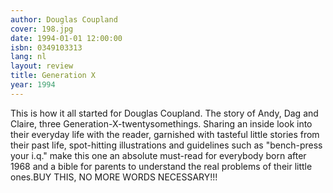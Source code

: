 ```yaml
---
author: Douglas Coupland
cover: 198.jpg
date: 1994-01-01 12:00:00
isbn: 0349103313
lang: nl
layout: review
title: Generation X
year: 1994
---
```

This is how it all started for Douglas Coupland. The story of Andy, Dag and Claire, three Generation-X-twentysomethings. Sharing an inside look into their everyday life with the reader, garnished with tasteful little stories from their past life, spot-hitting illustrations and guidelines such as "bench-press your i.q." make this one an absolute must-read for everybody born after 1968 and a bible for parents to understand the real problems of their little ones.BUY THIS, NO MORE WORDS NECESSARY!!!
